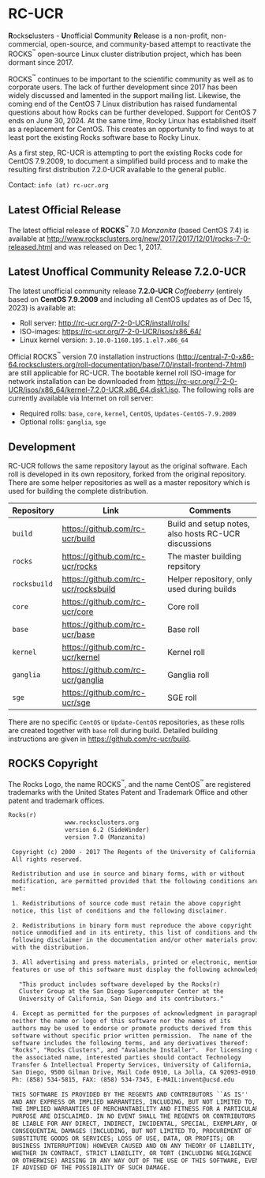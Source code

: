 # RC-UCR

**R**ocks**c**lusters - **U**nofficial **C**ommunity **R**elease is a non-profit, non-commercial, open-source, and community-based attempt to reactivate the ROCKS<sup>:tm:</sup> open-source Linux cluster distribution project, which has been dormant since 2017.

ROCKS<sup>:tm:</sup> continues to be important to the scientific community as well as to corporate users. The lack of further development since 2017 has been widely discussed and lamented in the support mailing list. Likewise, the coming end of the CentOS 7 Linux distribution has raised fundamental questions about how Rocks can be further developed. Support for CentOS 7 ends on June 30, 2024. At the same time, Rocky Linux has established itself as a replacement for CentOS. This creates an opportunity to find ways to at least port the existing Rocks software base to Rocky Linux.

As a first step, RC-UCR is attempting to port the existing Rocks code for CentOS 7.9.2009, to document a simplified build process and to make the resulting first distribution 7.2.0-UCR available to the general public.

Contact: `info (at) rc-ucr.org `

## Latest Official Release

The latest official release of **ROCKS**<sup>:tm:</sup> 7.0 *Manzanita* (based CentOS 7.4) is available at http://www.rocksclusters.org/new/2017/2017/12/01/rocks-7-0-released.html and was released on Dec 1, 2017.

## Latest Unoffical Community Release 7.2.0-UCR

The latest unofficial community release **7.2.0-UCR** *Coffeeberry* (entirely based on **CentOS 7.9.2009** and including all CentOS updates as of Dec 15, 2023) is available at:

- Roll server: http://rc-ucr.org/7-2-0-UCR/install/rolls/
- ISO-images: https://rc-ucr.org/7-2-0-UCR/isos/x86_64/
- Linux kernel version: `3.10.0-1160.105.1.el7.x86_64 `

Official ROCKS<sup>:tm:</sup> version 7.0 installation instructions (http://central-7-0-x86-64.rocksclusters.org/roll-documentation/base/7.0/install-frontend-7.html) are still applicable for RC-UCR. The bootable kernel roll ISO-image for network installation can be downloaded from https://rc-ucr.org/7-2-0-UCR/isos/x86_64/kernel-7.2.0-UCR.x86_64.disk1.iso. The following rolls are currently available via Internet on roll server:

- Required rolls: `base`, `core`, `kernel`, `CentOS`, `Updates-CentOS-7.9.2009`
- Optional rolls: `ganglia`, `sge`

## Development

RC-UCR follows the same repository layout as the original software. Each roll is developed in its own repository, forked from the original repository. There are some helper repositories as well as a master repository which is used for building the complete distribution.

| Repository   | Link                                 | Comments                                             |
| ------------ | ------------------------------------ | ---------------------------------------------------- |
| `build`      | https://github.com/rc-ucr/build      | Build and setup notes, also hosts RC-UCR discussions |
| `rocks`      | https://github.com/rc-ucr/rocks      | The master building repsitory                        |
| `rocksbuild` | https://github.com/rc-ucr/rocksbuild | Helper repository, only used during builds           |
| `core`       | https://github.com/rc-ucr/core       | Core roll                                            |
| `base`       | https://github.com/rc-ucr/base       | Base roll                                            |
| `kernel`     | https://github.com/rc-ucr/kernel     | Kernel roll                                          |
| `ganglia`    | https://github.com/rc-ucr/ganglia    | Ganglia roll                                         |
| `sge`        | https://github.com/rc-ucr/sge        | SGE roll                                             |

There are no specific `CentOS` or `Update-CentOS` repositories, as these rolls are created together with `base` roll during build. Detailed building instructions are given in https://github.com/rc-ucr/build.

## ROCKS Copyright

The Rocks Logo, the name ROCKS<sup>:tm:</sup>, and the name CentOS<sup>:tm:</sup> are registered trademarks with the United States Patent and Trademark Office and other patent and trademark offices.

```txt
Rocks(r)
                www.rocksclusters.org
                version 6.2 (SideWinder)
                version 7.0 (Manzanita)
 
 Copyright (c) 2000 - 2017 The Regents of the University of California.
 All rights reserved.
 
 Redistribution and use in source and binary forms, with or without
 modification, are permitted provided that the following conditions are
 met:
 
 1. Redistributions of source code must retain the above copyright
 notice, this list of conditions and the following disclaimer.
 
 2. Redistributions in binary form must reproduce the above copyright
 notice unmodified and in its entirety, this list of conditions and the
 following disclaimer in the documentation and/or other materials provided 
 with the distribution.
 
 3. All advertising and press materials, printed or electronic, mentioning
 features or use of this software must display the following acknowledgement: 
 
   "This product includes software developed by the Rocks(r)
   Cluster Group at the San Diego Supercomputer Center at the
   University of California, San Diego and its contributors."
 
 4. Except as permitted for the purposes of acknowledgment in paragraph 3,
 neither the name or logo of this software nor the names of its
 authors may be used to endorse or promote products derived from this
 software without specific prior written permission.  The name of the
 software includes the following terms, and any derivatives thereof:
 "Rocks", "Rocks Clusters", and "Avalanche Installer".  For licensing of 
 the associated name, interested parties should contact Technology 
 Transfer & Intellectual Property Services, University of California, 
 San Diego, 9500 Gilman Drive, Mail Code 0910, La Jolla, CA 92093-0910, 
 Ph: (858) 534-5815, FAX: (858) 534-7345, E-MAIL:invent@ucsd.edu
 
 THIS SOFTWARE IS PROVIDED BY THE REGENTS AND CONTRIBUTORS ``AS IS''
 AND ANY EXPRESS OR IMPLIED WARRANTIES, INCLUDING, BUT NOT LIMITED TO,
 THE IMPLIED WARRANTIES OF MERCHANTABILITY AND FITNESS FOR A PARTICULAR
 PURPOSE ARE DISCLAIMED. IN NO EVENT SHALL THE REGENTS OR CONTRIBUTORS
 BE LIABLE FOR ANY DIRECT, INDIRECT, INCIDENTAL, SPECIAL, EXEMPLARY, OR
 CONSEQUENTIAL DAMAGES (INCLUDING, BUT NOT LIMITED TO, PROCUREMENT OF
 SUBSTITUTE GOODS OR SERVICES; LOSS OF USE, DATA, OR PROFITS; OR
 BUSINESS INTERRUPTION) HOWEVER CAUSED AND ON ANY THEORY OF LIABILITY,
 WHETHER IN CONTRACT, STRICT LIABILITY, OR TORT (INCLUDING NEGLIGENCE
 OR OTHERWISE) ARISING IN ANY WAY OUT OF THE USE OF THIS SOFTWARE, EVEN
 IF ADVISED OF THE POSSIBILITY OF SUCH DAMAGE.
```

